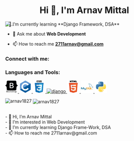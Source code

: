 <h1 align="center">Hi 👋, I'm Arnav Mittal</h1>
<img src="https://www.devopsschool.com/blog/wp-content/uploads/2022/02/DjangoFeaturedImage.jpeg" alt="..." style="position:fixed; width:auto height:auto">
- 🌱 I’m currently learning **Django Framework, DSA**

- 💬 Ask me about **Web Development**

- 📫 How to reach me **2711arnav@gmail.com**

<h3 align="left">Connect with me:</h3>
<p align="left">
</p>

<h3 align="left">Languages and Tools:</h3>
<p align="left"> <a href="https://getbootstrap.com" target="_blank" rel="noreferrer"> <img src="https://raw.githubusercontent.com/devicons/devicon/master/icons/bootstrap/bootstrap-plain-wordmark.svg" alt="bootstrap" width="40" height="40"/> </a> <a href="https://www.cprogramming.com/" target="_blank" rel="noreferrer"> <img src="https://raw.githubusercontent.com/devicons/devicon/master/icons/c/c-original.svg" alt="c" width="40" height="40"/> </a> <a href="https://www.w3schools.com/css/" target="_blank" rel="noreferrer"> <img src="https://raw.githubusercontent.com/devicons/devicon/master/icons/css3/css3-original-wordmark.svg" alt="css3" width="40" height="40"/> </a> <a href="https://www.djangoproject.com/" target="_blank" rel="noreferrer"> <img src="https://cdn.worldvectorlogo.com/logos/django.svg" alt="django" width="40" height="40"/> </a> <a href="https://www.w3.org/html/" target="_blank" rel="noreferrer"> <img src="https://raw.githubusercontent.com/devicons/devicon/master/icons/html5/html5-original-wordmark.svg" alt="html5" width="40" height="40"/> </a> <a href="https://www.mysql.com/" target="_blank" rel="noreferrer"> <img src="https://raw.githubusercontent.com/devicons/devicon/master/icons/mysql/mysql-original-wordmark.svg" alt="mysql" width="40" height="40"/> </a> <a href="https://www.python.org" target="_blank" rel="noreferrer"> <img src="https://raw.githubusercontent.com/devicons/devicon/master/icons/python/python-original.svg" alt="python" width="40" height="40"/> </a> </p>

<p><img align="left" src="https://github-readme-stats.vercel.app/api/top-langs?username=arnav1827&show_icons=true&locale=en&layout=compact" alt="arnav1827" /></p>

<p>&nbsp;<img align="center" src="https://github-readme-stats.vercel.app/api?username=arnav1827&show_icons=true&locale=en" alt="arnav1827" /></p>
<br>
- 👋 Hi, I’m Arnav Mittal <br>
- 👀 I’m interested in Web Development <br>
- 🌱 I’m currently learning Django Frame-Work, DSA <br>
- 📫 How to reach me 2711arnav@gmail.com <br>

<!---
arnav1827/arnav1827 is a ✨ special ✨ repository because its `README.md` (this file) appears on your GitHub profile.
You can click the Preview link to take a look at your changes.
--->
